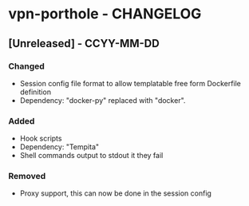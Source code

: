 # vpn-porthole - CHANGELOG

## [Unreleased] - CCYY-MM-DD
### Changed
- Session config file format to allow templatable free form Dockerfile definition
- Dependency: "docker-py" replaced with "docker".

### Added
- Hook scripts
- Dependency: "Tempita"
- Shell commands output to stdout it they fail

### Removed
- Proxy support, this can now be done in the session config
